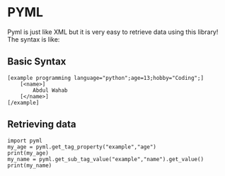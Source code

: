 # PYML
Pyml is just like XML but it is very easy to retrieve data using this library!
The syntax is like:



## Basic Syntax
```
[example programming language="python";age=13;hobby="Coding";]
    [<name>]
        Abdul Wahab
    [</name>]
[/example]
```
## Retrieving data
```
import pyml
my_age = pyml.get_tag_property("example","age")
print(my_age)
my_name = pyml.get_sub_tag_value("example","name").get_value()
print(my_name)
```